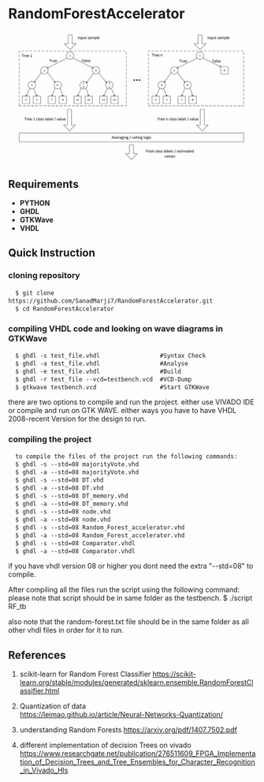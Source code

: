 # RandomForestAccelerator

![Screenshot](https://github.com/SanadMarji7/RandomForestAccelerator/blob/main/Random%20Forest%20Structure.png?raw=true)

## Requirements
* **PYTHON**
* **GHDL**
* **GTKWave**
* **VHDL**

## Quick Instruction

### cloning repository

      $ git clone https://github.com/SanadMarji7/RandomForestAccelerator.git 
      $ cd RandomForestAccelerator  

### compiling VHDL code and looking on wave diagrams in GTKWave

      $ ghdl -s test_file.vhdl                 #Syntax Check  
      $ ghdl -a test_file.vhdl                 #Analyse  
      $ ghdl -e test_file.vhdl                 #Build   
      $ ghdl -r test_file --vcd=testbench.vcd  #VCD-Dump  
      $ gtkwave testbench.vcd                  #Start GTKWave  

there are two options to compile and run the project. either use VIVADO IDE or compile and run on GTK WAVE. either ways you have to have
VHDL 2008-recent Version for the design to run.
   
### compiling the project
      to compile the files of the project run the following commands:
      $ ghdl -s --std=08 majorityVote.vhd
      $ ghdl -a --std=08 majorityVote.vhd
      $ ghdl -s --std=08 DT.vhd
      $ ghdl -a --std=08 DT.vhd
      $ ghdl -s --std=08 DT_memory.vhd
      $ ghdl -a --std=08 DT_memory.vhd
      $ ghdl -s --std=08 node.vhd
      $ ghdl -a --std=08 node.vhd
      $ ghdl -s --std=08 Random_Forest_accelerator.vhd
      $ ghdl -a --std=08 Random_Forest_accelerator.vhd
      $ ghdl -s --std=08 Comparator.vhdl
      $ ghdl -a --std=08 Comparator.vhdl
      
if you have vhdl version 08 or higher you dont need the extra "--std=08" to compile.

After compiling all the files run the script using the following command:
please note that script should be in same folder as the testbench.
      $ ./script RF_tb
      

also note that the random-forest.txt file should be in the same folder as all other vhdl files in order for it to run.

## References

1. scikit-learn for Random Forest Classifier 
   https://scikit-learn.org/stable/modules/generated/sklearn.ensemble.RandomForestClassifier.html

2. Quantization of data  
   https://leimao.github.io/article/Neural-Networks-Quantization/

3. understanding Random Forests
   https://arxiv.org/pdf/1407.7502.pdf
  
4. different implementation of decision Trees on vivado
   https://www.researchgate.net/publication/276511609_FPGA_Implementation_of_Decision_Trees_and_Tree_Ensembles_for_Character_Recognition_in_Vivado_Hls

